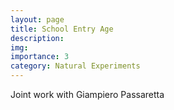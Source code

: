 ```yaml
---
layout: page
title: School Entry Age
description: 
img:
importance: 3
category: Natural Experiments
---
```


Joint work with Giampiero Passaretta